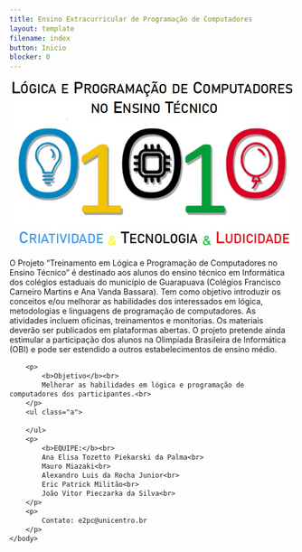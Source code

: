 ```yaml
---
title: Ensino Extracurricular de Programação de Computadores
layout: template
filename: index
button: Inicio
blocker: 0
--- 
```


<html>
	<body>
		<img src="images/67c1aa8a-0608-4500-8ca7-33b7ee4532c8.jpg"/>
		<p>
			O Projeto “Treinamento em Lógica e Programação de Computadores no Ensino Técnico” é destinado aos alunos do ensino técnico em Informática dos colégios estaduais do município de Guarapuava (Colégios Francisco Carneiro Martins e Ana Vanda Bassara). Tem como objetivo introduzir os conceitos e/ou melhorar as habilidades dos interessados em lógica, metodologias e linguagens de programação de computadores. As atividades incluem oficinas, treinamentos e monitorias. Os materiais deverão ser publicados em plataformas abertas. O projeto pretende ainda estimular a participação dos alunos na Olimpíada Brasileira de Informática (OBI) e pode ser estendido a outros estabelecimentos de ensino médio.
		</p>

		<p>
			<b>Objetivo</b><br>
			Melhorar as habilidades em lógica e programação de computadores dos participantes.<br>
		</p>
		<ul class="a">
			
		</ul>
		<p>
			<b>EQUIPE:</b><br>
			Ana Elisa Tozetto Piekarski da Palma<br>
			Mauro Miazaki<br>
			Alexandro Luis da Rocha Junior<br>
			Eric Patrick Militão<br>
			João Vitor Pieczarka da Silva<br>
		</p>
		<p>
			Contato: e2pc@unicentro.br
		</p>
	</body>
</html>
